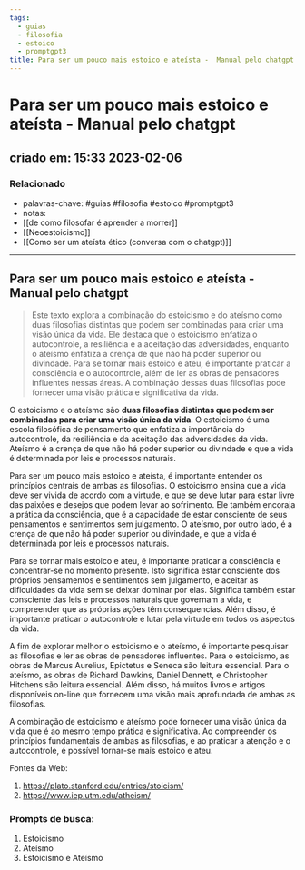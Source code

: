 ```yaml
---
tags:
  - guias
  - filosofia
  - estoico
  - promptgpt3
title: Para ser um pouco mais estoico e ateísta -  Manual pelo chatgpt
---
```


# Para ser um pouco mais estoico e ateísta - Manual pelo chatgpt

## criado em: 15:33 2023-02-06

### Relacionado

- palavras-chave: #guias #filosofia #estoico #promptgpt3 
- notas: 
- [[de como filosofar é aprender a morrer]]
- [[Neoestoicismo]]
- [[Como ser um ateísta ético (conversa com o chatgpt)]]

---

## Para ser um pouco mais estoico e ateísta - Manual pelo chatgpt

>Este texto explora a combinação do estoicismo e do ateísmo como duas filosofias distintas que podem ser combinadas para criar uma visão única da vida. Ele destaca que o estoicismo enfatiza o autocontrole, a resiliência e a aceitação das adversidades, enquanto o ateísmo enfatiza a crença de que não há poder superior ou divindade. Para se tornar mais estoico e ateu, é importante praticar a consciência e o autocontrole, além de ler as obras de pensadores influentes nessas áreas. A combinação dessas duas filosofias pode fornecer uma visão prática e significativa da vida.

O estoicismo e o ateísmo são **duas filosofias distintas que podem ser combinadas para criar uma visão única da vida**. O estoicismo é uma escola filosófica de pensamento que enfatiza a importância do autocontrole, da resiliência e da aceitação das adversidades da vida. Ateísmo é a crença de que não há poder superior ou divindade e que a vida é determinada por leis e processos naturais. 

Para ser um pouco mais estoico e ateísta, é importante entender os princípios centrais de ambas as filosofias. O estoicismo ensina que a vida deve ser vivida de acordo com a virtude, e que se deve lutar para estar livre das paixões e desejos que podem levar ao sofrimento. Ele também encoraja a prática da consciência, que é a capacidade de estar consciente de seus pensamentos e sentimentos sem julgamento. O ateísmo, por outro lado, é a crença de que não há poder superior ou divindade, e que a vida é determinada por leis e processos naturais. 

Para se tornar mais estoico e ateu, é importante praticar a consciência e concentrar-se no momento presente. Isto significa estar consciente dos próprios pensamentos e sentimentos sem julgamento, e aceitar as dificuldades da vida sem se deixar dominar por elas. Significa também estar consciente das leis e processos naturais que governam a vida, e compreender que as próprias ações têm consequencias. Além disso, é importante praticar o autocontrole e lutar pela virtude em todos os aspectos da vida. 

A fim de explorar melhor o estoicismo e o ateísmo, é importante pesquisar as filosofias e ler as obras de pensadores influentes. Para o estoicismo, as obras de Marcus Aurelius, Epictetus e Seneca são leitura essencial. Para o ateísmo, as obras de Richard Dawkins, Daniel Dennett, e Christopher Hitchens são leitura essencial. Além disso, há muitos livros e artigos disponíveis on-line que fornecem uma visão mais aprofundada de ambas as filosofias. 

A combinação de estoicismo e ateísmo pode fornecer uma visão única da vida que é ao mesmo tempo prática e significativa. Ao compreender os princípios fundamentais de ambas as filosofias, e ao praticar a atenção e o autocontrole, é possível tornar-se mais estoico e ateu. 

Fontes da Web: 

1. https://plato.stanford.edu/entries/stoicism/ 
2. https://www.iep.utm.edu/atheism/ 

### Prompts de busca: 

1. Estoicismo 
2. Ateísmo 
3. Estoicismo e Ateísmo 
